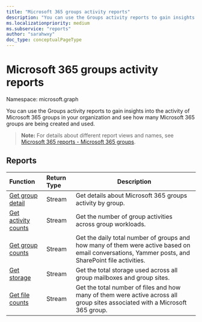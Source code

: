 ```yaml
---
title: "Microsoft 365 groups activity reports"
description: "You can use the Groups activity reports to gain insights into the activity of Microsoft 365 groups in your organization and see how many Microsoft 365 groups are being created and used."
ms.localizationpriority: medium
ms.subservice: "reports"
author: "sarahwxy"
doc_type: conceptualPageType
---
```


# Microsoft 365 groups activity reports

Namespace: microsoft.graph

You can use the Groups activity reports to gain insights into the activity of Microsoft 365 groups in your organization and see how many Microsoft 365 groups are being created and used.

> **Note:** For details about different report views and names, see [Microsoft 365 reports - Microsoft 365 groups](https://support.office.com/client/Office-365-groups-a27f1a99-3557-4f85-9560-a28e3d822a40).

## Reports

| Function                                 | Return Type | Description                              |
| :--------------------------------------- | :-------------- |  ---------------------------------------- |
| [Get group detail](../api/reportroot-getoffice365groupsactivitydetail.md) | Stream          | Get details about Microsoft 365 groups activity by group. |
| [Get activity counts](../api/reportroot-getoffice365groupsactivitycounts.md) | Stream          | Get the number of group activities across group workloads. |
| [Get group counts](../api/reportroot-getoffice365groupsactivitygroupcounts.md) | Stream          | Get the daily total number of groups and how many of them were active based on email conversations, Yammer posts, and SharePoint file activities. |
| [Get storage](../api/reportroot-getoffice365groupsactivitystorage.md) | Stream          | Get the total storage used across all group mailboxes and group sites. |
| [Get file counts](../api/reportroot-getoffice365groupsactivityfilecounts.md) | Stream          | Get the total number of files and how many of them were active across all group sites associated with a Microsoft 365 group. |

